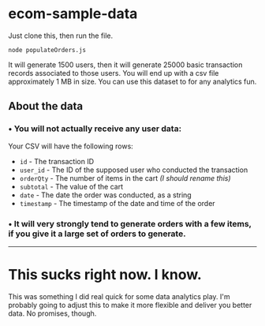 # ecom-sample-data

Just clone this, then run the file. 

    node populateOrders.js

It will generate 1500 users, then it will generate 25000 basic transaction records associated to those users. You will end up with a csv file approximately 1 MB in size. You can use this dataset to for any analytics fun.

## About the data

### • You will not actually receive any user data:

Your CSV will have the following rows:

- `id` - The transaction ID
- `user_id` - The ID of the supposed user who conducted the transaction
- `orderQty` - The number of items in the cart *(I should rename this)*
- `subtotal` - The value of the cart
- `date` - The date the order was conducted, as a string
- `timestamp` - The timestamp of the date and time of the order


### • It will very strongly tend to generate orders with a few items, if you give it a large set of orders to generate.

---

# This sucks right now. I know.

This was something I did real quick for some data analytics play. I'm probably going to adjust this to make it more flexible and deliver you better data. No promises, though.
